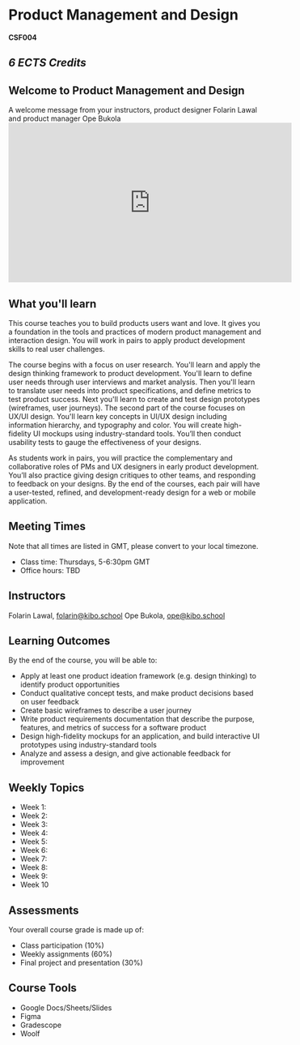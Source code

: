 # Product Management and Design

**CSF004**

_6 ECTS Credits_
----

## Welcome to Product Management and Design

<aside>
  A welcome message from your instructors, product designer Folarin Lawal and product manager Ope Bukola
  </aside>

<iframe width="560" height="315" src="https://www.youtube.com/embed/VFxKjByWtzs" title="YouTube video player" frameborder="0" allow="accelerometer; autoplay; clipboard-write; encrypted-media; gyroscope; picture-in-picture" allowfullscreen></iframe>

## What you'll learn

This course teaches you to build products users want and love. It gives you a 
foundation in the tools and practices of modern product management and 
interaction design.  You will work in pairs to apply product development skills 
to real user challenges. 

The course begins with a focus on user research. You'll learn and apply the 
design thinking framework to product development. You'll learn to define user 
needs through user interviews and market analysis. Then you'll learn to 
translate user needs into product specifications, and define metrics to test 
product success. Next you'll learn to create and test design prototypes 
(wireframes, user journeys). The second part of the course focuses on UX/UI 
design. You'll learn key concepts in UI/UX design including information 
hierarchy, and typography and color. You will create high-fidelity UI mockups 
using industry-standard tools. You’ll then conduct usability tests to gauge the 
effectiveness of your designs. 

As students work in pairs, you will practice the complementary and collaborative 
roles of PMs and UX designers in early product development. You’ll also practice 
giving design critiques to other teams, and responding to feedback on your 
designs. By the end of the courses, each pair will have a user-tested, refined, 
and development-ready design for a web or mobile application.

## Meeting Times

Note that all times are listed in GMT, please convert to your local timezone.

- Class time: Thursdays, 5-6:30pm GMT
- Office hours: TBD

## Instructors

Folarin Lawal, folarin@kibo.school
Ope Bukola, ope@kibo.school

## Learning Outcomes

By the end of the course, you will be able to:
- Apply at least one product ideation framework (e.g. design thinking) to identify product opportunities
- Conduct qualitative concept tests, and make product decisions based on user feedback
- Create basic wireframes to describe a user journey
- Write product requirements documentation that describe the purpose, features, and metrics of success for a software product
- Design high-fidelity mockups for an application, and build interactive UI prototypes using industry-standard tools
- Analyze and assess a design, and give actionable feedback for improvement


## Weekly Topics

- Week 1:
- Week 2:
- Week 3:
- Week 4:
- Week 5:
- Week 6:
- Week 7:
- Week 8:
- Week 9:
- Week 10

## Assessments

Your overall course grade is made up of:

- Class participation (10%) 
- Weekly assignments (60%) 
- Final project and presentation (30%) 

## Course Tools 
- Google Docs/Sheets/Slides
- Figma 
- Gradescope
- Woolf
